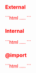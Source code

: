<h3 class="text-transform-none">External</h3>
```html
<head>
.....
  <link rel="stylesheet" type="text/css" href="style.css"/>
</head>
```

<h3 class="text-transform-none">Internal</h3>
```html
<head>
.....
  <style type="text/css">
    body { color: red; }
  </style>
</head>
```

<h3 class="text-transform-none">@import</h3>
```html
<head>
.....
  <style type="text/css" media="all">
    @import url(style.css);
  </style>
</head>
```
